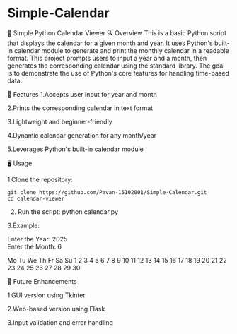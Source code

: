 # Simple-Calendar
📅 Simple Python Calendar Viewer
🔍 Overview
This is a basic Python script that displays the calendar for a given month and year. It uses Python's built-in calendar module to generate and print the monthly calendar in a readable format. This project prompts users to input a year and a month, then generates the corresponding calendar using the standard library. The goal is to demonstrate the use of Python's core features for handling time-based data.

🔧 Features
1.Accepts user input for year and month

2.Prints the corresponding calendar in text format

3.Lightweight and beginner-friendly

4.Dynamic calendar generation for any month/year

5.Leverages Python's built-in calendar module


🖥️ Usage

1.Clone the repository:

    git clone https://github.com/Pavan-15102001/Simple-Calendar.git
    cd calendar-viewer

2. Run the script:
    python calendar.py

3.Example:

Enter the Year: 2025  
Enter the Month: 6

Mo Tu We Th Fr Sa Su 
                  1
 2  3  4  5  6  7  8
 9 10 11 12 13 14 15
16 17 18 19 20 21 22
23 24 25 26 27 28 29
30

🚀 Future Enhancements

1.GUI version using Tkinter

2.Web-based version using Flask

3.Input validation and error handling

